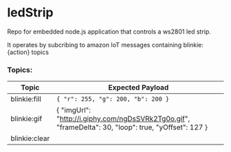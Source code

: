 # ledStrip
Repo for embedded node.js application that controls a ws2801 led strip.

It operates by subcribing to amazon IoT messages containing blinkie:{action} topics

### Topics:

Topic | Expected Payload
------------ | ------------- |
blinkie:fill | `{ "r": 255, "g": 200, "b": 200 }` |
blinkie:gif | { "imgUrl": "http://i.giphy.com/ngDsSVRk2Tg0o.gif", "frameDelta": 30, "loop": true, "yOffset": 127 } |
blinkie:clear |  |
